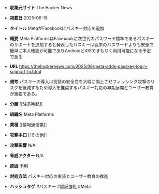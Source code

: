 - **収集元サイト**
The Hacker News

- **掲載日**
2025-06-19

- **タイトル**
MetaがFacebookにパスキー対応を追加

- **概要**
Meta PlatformsはFacebookに次世代のパスワード標準であるパスキーのサポートを追加すると発表したパスキーは従来のパスワードよりも安全で簡単に本人確認が可能でありAndroidとiOSでまもなく利用可能になる予定である

- **URL**
https://thehackernews.com/2025/06/meta-adds-passkey-login-support-to.html

- **備考**
パスキーの導入は認証の安全性を大幅に向上させフィッシング攻撃のリスクを低減するため導入を推奨するパスキー対応の早期展開とユーザー教育が重要である。

- **分類**
[[注意喚起]]

- **組織名**
Meta Platforms

- **業種**
[[情報通信業]]

- **攻撃手口**
[[その他]]

- **攻撃影響**
N/A

- **脅威アクター**
N/A

- **原因**
不明

- **対処方法**
パスキー対応の実装とユーザー教育の推進

- **ハッシュタグ**
#パスキー #認証強化 #Meta
